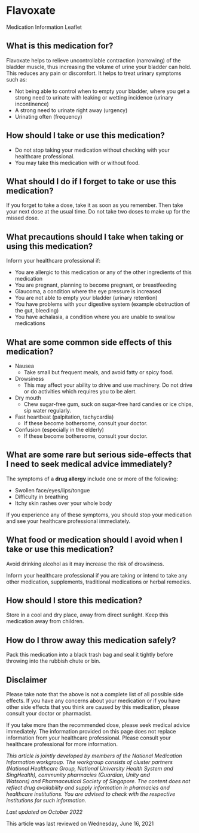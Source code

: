 # Flavoxate

Medication Information Leaflet

What is this medication for?
----------------------------

Flavoxate helps to relieve uncontrollable contraction (narrowing) of the bladder muscle, thus increasing the volume of urine your bladder can hold. This reduces any pain or discomfort. It helps to treat urinary symptoms such as:

* Not being able to control when to empty your bladder, where you get a strong need to urinate with leaking or wetting incidence (urinary incontinence)
* A strong need to urinate right away (urgency)
* Urinating often (frequency)

How should I take or use this medication?
-----------------------------------------

* Do not stop taking your medication without checking with your healthcare professional.
* You may take this medication with or without food.

What should I do if I forget to take or use this medication?
------------------------------------------------------------

If you forget to take a dose, take it as soon as you remember. Then take your next dose at the usual time. Do not take two doses to make up for the missed dose.

What precautions should I take when taking or using this medication?
--------------------------------------------------------------------

Inform your healthcare professional if:

* You are allergic to this medication or any of the other ingredients of this medication
* You are pregnant, planning to become pregnant, or breastfeeding
* Glaucoma, a condition where the eye pressure is increased
* You are not able to empty your bladder (urinary retention)
* You have problems with your digestive system (example obstruction of the gut, bleeding)
* You have achalasia, a condition where you are unable to swallow medications

What are some common side effects of this medication?
-----------------------------------------------------

* Nausea
  + Take small but frequent meals, and avoid fatty or spicy food.
* Drowsiness
  + This may affect your ability to drive and use machinery. Do not drive or do activities which requires you to be alert.
* Dry mouth
  + Chew sugar-free gum, suck on sugar-free hard candies or ice chips, sip water regularly.
* Fast heartbeat (palpitation, tachycardia)
  + If these become bothersome, consult your doctor.
* Confusion (especially in the elderly)
  + If these become bothersome, consult your doctor.

What are some rare but serious side-effects that I need to seek medical advice immediately?
-------------------------------------------------------------------------------------------

The symptoms of a **drug allergy** include one or more of the following:

* Swollen face/eyes/lips/tongue
* Difficulty in breathing
* Itchy skin rashes over your whole body

If you experience any of these symptoms, you should stop your medication and see your healthcare professional immediately.

What food or medication should I avoid when I take or use this medication?
--------------------------------------------------------------------------

Avoid drinking alcohol as it may increase the risk of drowsiness.

Inform your healthcare professional if you are taking or intend to take any other medication, supplements, traditional medications or herbal remedies.

How should I store this medication?
-----------------------------------

Store in a cool and dry place, away from direct sunlight. Keep this medication away from children.

How do I throw away this medication safely?
-------------------------------------------

Pack this medication into a black trash bag and seal it tightly before throwing into the rubbish chute or bin.

Disclaimer
----------

Please take note that the above is not a complete list of all possible side effects. If you have any concerns about your medication or if you have other side effects that you think are caused by this medication, please consult your doctor or pharmacist.

If you take more than the recommended dose, please seek medical advice immediately. The information provided on this page does not replace information from your healthcare professional. Please consult your healthcare professional for more information.

*This article is jointly developed by members of the National Medication Information workgroup. The workgroup consists of cluster partners (National Healthcare Group, National University Health System and SingHealth), community pharmacies (Guardian, Unity and Watsons) and Pharmaceutical Society of Singapore. The content does not reflect drug availability and supply information in pharmacies and healthcare institutions. You are advised to check with the respective institutions for such information.*

*Last updated on October 2022*

This article was last reviewed on
Wednesday, June 16, 2021